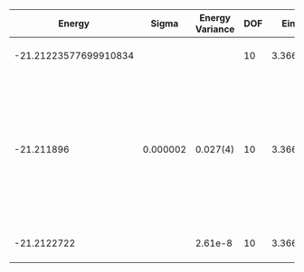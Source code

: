 | Energy                | Sigma    | Energy Variance | DOF | Einf    | Method                                                       | Data Repository                    |
|-----------------------|----------|-----------------|-----|---------|--------------------------------------------------------------|------------------------------------|
| -21.21223577699910834 |          |                 | 10  | 3.36625 | Lanczos (Quspin + Scipy)                                     | https://weinbe58.github.io/QuSpin/ |
| -21.211896            | 0.000002 | 0.027(4)        | 10  | 3.36625 | VMC Hidden Fermion Determinant State Ansatz (N_hidden = 10. Single hidden layer fully connected net with alpha = 64). C4 and K = 0 projections |                                    |
| -21.2122722           |          | 2.61e-8         | 10  | 3.36625 | DMRG (MaxBondDim 7000)                                       |                                    |
